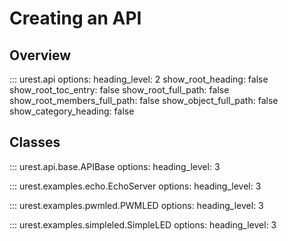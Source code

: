 # Creating an API

## Overview

::: urest.api
    options:
        heading_level: 2
        show_root_heading: false
        show_root_toc_entry: false
        show_root_full_path: false
        show_root_members_full_path: false
        show_object_full_path: false
        show_category_heading: false

## Classes

::: urest.api.base.APIBase
    options:
        heading_level: 3

::: urest.examples.echo.EchoServer
    options:
        heading_level: 3

::: urest.examples.pwmled.PWMLED
    options:
        heading_level: 3

::: urest.examples.simpleled.SimpleLED
    options:
        heading_level: 3
